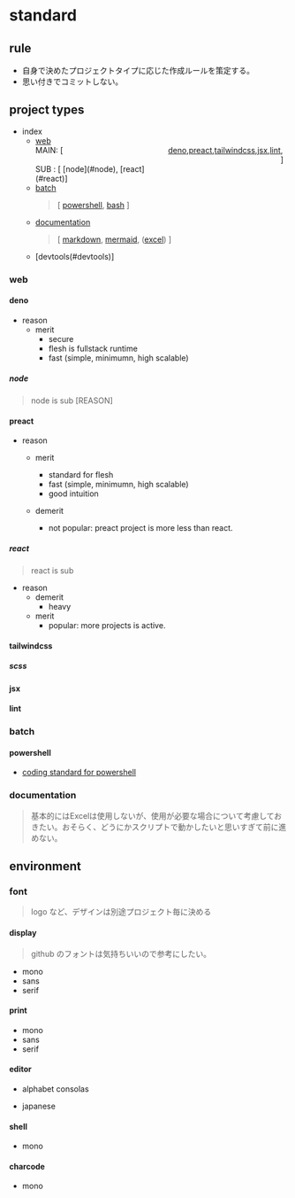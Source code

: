 # standard

## rule
  - 自身で決めたプロジェクトタイプに応じた作成ルールを策定する。
  - 思い付きでコミットしない。

## project types
- index
  - [web](#web) 
    <div style="border:1px solid gray; display:table-row;">
      MAIN: [ 
      <a href="#deno" style="display:table-cell;">deno</a>,
      <a href="#react" style="display:table-cell;">preact</a>, 
      <a href="#tailwindcss" style="display:table-cell;">tailwindcss</a>,
      <a href="#jsx" style="display:table-cell;">jsx</a>,
      <a href="#lint" style="display:table-cell;">lint</a>,
      ]
    </div>
    <div style="border:1px solid gray; display:table-row;">SUB : [ [node](#node), [react](#react)]</div>
  - [batch](#batch) 
    > [ [powershell](#powershell), [bash](#bash) ]
  - [documentation](#documentation) 
    > [ [markdown](#markdown), [mermaid](#mermaid), ([excel](#excel)) ]
  - [devtools(#devtools)]
  
### web
#### deno
  * reason
    * merit
      - secure
      - flesh is fullstack runtime
      - fast (simple, minimumn, high scalable)

##### node
> node is sub
[REASON]

#### preact
  * reason
    * merit
      - standard for flesh
      - fast (simple, minimumn, high scalable)
      - good intuition

    * demerit
      - not popular: preact project is more less than react.

##### react
> react is sub
  * reason
    * demerit
      - heavy
    * merit
      - popular: more projects is active.

#### tailwindcss
##### scss
#### jsx
#### lint
### batch
#### powershell
  - [coding standard for powershell](pwsh/std)
### documentation
> 基本的にはExcelは使用しないが、使用が必要な場合について考慮しておきたい。おそらく、どうにかスクリプトで動かしたいと思いすぎて前に進めない。


## environment
### font
> logo など、デザインは別途プロジェクト毎に決める

#### display
> github のフォントは気持ちいいので参考にしたい。
  - mono
  - sans
  - serif  

#### print
  - mono
  - sans
  - serif  

#### editor
  - alphabet
    consolas
    
  - japanese
    

#### shell
  - mono
  
#### charcode
  - mono
